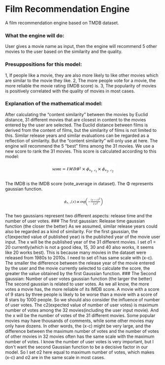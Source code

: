 # Film Recommendation Engine
A film recommendation engine based on TMDB dataset. 

### What the engine will do: 
User gives a movie name as input, then the engine will recommend 5 other movies to the user based on the similarity and the quality.  
### Presuppositions for this model: 
1, If people like a movie, they are also more likely to like other movies which are similar to the movie they like. 
2, The more people vote for a movie, the more reliable the movie rating (IMDB score) is. 
3, The popularity of movies is positively correlated with the quality of movies in most cases. 
### Explanation of the mathematical model: 
After calculating the “content similarity” between the movies by Euclid distance, 31 different movies that are closest in content to the movies entered by the user are selected. The Euclid distance between films is derived from the content of films, but the similarity of films is not limited to this. Similar release years and similar evaluations can be regarded as a reflection of similarity. But the “content similarity” will only use at here. 
The engine will recommend the 5 “best” films among the 31 movies. We use a new score to rank the 31 movies. This score is calculated according to this model:   

<p align="center">
  <img src="https://github.com/FlaviusBelisarius/FilmRecommendationEngine/blob/master/img-storage/ReadmePic1.png" />
</p>  
The IMDB is the IMDB score (vote_average in dataset). The Φ represents gaussian function.   
<p align="center">
  <img src="https://github.com/FlaviusBelisarius/FilmRecommendationEngine/blob/master/img-storage/ReadmePic2.png" />
</p>  
The two gaussians represent two different aspects: release time and the number of user votes.   
### The first gaussian: Release time gaussian function (the closer the better)
As we assumed, similar release years could also be regarded as a kind of similarity. For the first gaussian, the c1(expected value of published year) is the published year of the movie user input. The x will be the published year of the 31 different movies. I set σ1 = 20 currently(which is not a good idea, 15, 30 and 40 also works, it seems like 20 works best). This is because many movies in the dataset were released from 1980s to 2010s. I need to set σ1 has same scale with (x-c). 
The smaller the difference between the release year of the movie entered by the user and the movie currently selected to calculate the score, the greater the value obtained by the first Gaussian function.
### The Second gaussian: Number of user votes gaussian function (the larger the better)
The second gaussian is related to user votes. As we all know, the more votes a movie has, the more reliable of its IMDB score. A movie with a score of 9 stars by three people is likely to be worse than a movie with a score of 8 stars by 1000 people. So we should also consider the influence of number of user votes. The c2(expected value of number of user votes) is maximum number of votes among the 32 movies(including the user input movie). And the x will be the number of votes of the 31 different movies. 
Some popular movies may have thousands of comments, while some other movies may only have dozens. In other words, the (x-c) might be very large, and the difference between the maximum number of votes and the number of votes of other movies in 32 movies often has the same scale with the maximum number of votes. I know the number of user votes is very important, but I don't want the second Gaussian function to be a decisive factor in our model. So I set σ2 here equal to maximum number of votes, which makes (x-c) and σ2 are in the same scale in most cases. 
